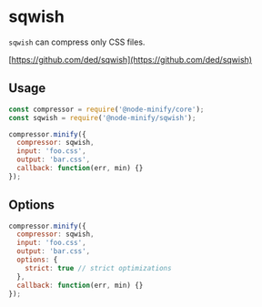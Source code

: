 # sqwish

`sqwish` can compress only CSS files.

[https://github.com/ded/sqwish](https://github.com/ded/sqwish)

## Usage

```js
const compressor = require('@node-minify/core');
const sqwish = require('@node-minify/sqwish');

compressor.minify({
  compressor: sqwish,
  input: 'foo.css',
  output: 'bar.css',
  callback: function(err, min) {}
});
```

## Options

```js
compressor.minify({
  compressor: sqwish,
  input: 'foo.css',
  output: 'bar.css',
  options: {
    strict: true // strict optimizations
  },
  callback: function(err, min) {}
});
```
